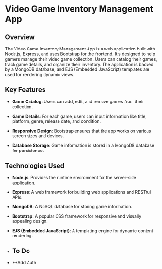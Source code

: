 # Video Game Inventory Management App

## Overview

The Video Game Inventory Management App is a web application built with Node.js, Express, and uses Bootstrap for the frontend. It's designed to help gamers manage their video game collection. Users can catalog their games, track game details, and organize their inventory. The application is backed by a MongoDB database, and EJS (Embedded JavaScript) templates are used for rendering dynamic views.

## Key Features

- **Game Catalog**: Users can add, edit, and remove games from their collection.

- **Game Details**: For each game, users can input information like title, platform, genre, release date, and condition.

- **Responsive Design**: Bootstrap ensures that the app works on various screen sizes and devices.

- **Database Storage**: Game information is stored in a MongoDB database for persistence.

## Technologies Used

- **Node.js**: Provides the runtime environment for the server-side application.

- **Express**: A web framework for building web applications and RESTful APIs.

- **MongoDB**: A NoSQL database for storing game information.

- **Bootstrap**: A popular CSS framework for responsive and visually appealing design.

- **EJS (Embedded JavaScript)**: A templating engine for dynamic content rendering.
  
- ## To Do

- **Add Auth






